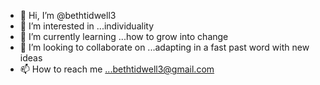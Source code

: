 - 👋 Hi, I’m @bethtidwell3
- 👀 I’m interested in ...individuality 
- 🌱 I’m currently learning ...how to grow into change
- 💞️ I’m looking to collaborate on ...adapting in a fast past word with new ideas
- 📫 How to reach me ...bethtidwell3@gmail.com 

<!---
bethtidwell3/bethtidwell3 is a ✨ special ✨ repository because its `README.md` (this file) appears on your GitHub profile.
You can click the Preview link to take a look at your changes.
--->
